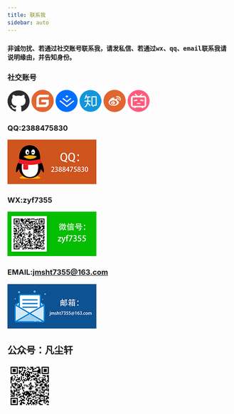 ```yaml
---
title: 联系我
sidebar: auto
---
```


### `非诚勿扰、若通过社交账号联系我，请发私信、若通过wx、qq、email联系我请说明缘由，并告知身份。`

### 社交账号

[![github](../.vuepress/public/about/github.png)](https://github.com/jmsht7355zyf)	[![gitee](../.vuepress/public/about/gitee.png)](https://gitee.com/jmsht7355)	[![juejin](../.vuepress/public/about/juejin.png)](https://juejin.cn/user/4424090522232510)	[![zhihu](../.vuepress/public/about/zhihu.png)](https://www.zhihu.com/people/zheng-yi-fan-22)	[![weibo](../.vuepress/public/about/sina.png)](https://weibo.com/jmsht7355/)	[![bilibili](../.vuepress/public/about/bilibili.png)](https://space.bilibili.com/14080514)	

### QQ:2388475830

![qq](../.vuepress/public/about/qq.png )

### WX:zyf7355

![wx](../.vuepress/public/about/wx.png )

### EMAIL:jmsht7355@163.com

![email](../.vuepress/public/about/email.png )

## 公众号：凡尘轩

![gzh](../.vuepress/public/about/wxgzh.jpg )

